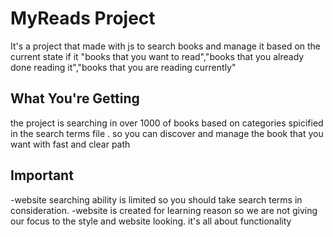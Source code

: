 # MyReads Project
It's a project that made with js to search books and manage it based on the current state if it "books that you want to read","books that you already done reading it","books that you are reading currently" 

## What You're Getting
the project is searching in over 1000 of books based on categories spicified in the search terms file . 
so you can discover and manage the book that you want with fast and clear path

## Important
-website searching ability is limited so you should take search terms in consideration.
-website is created for learning reason so we are not giving our focus to the style and website looking.
it's all about functionality